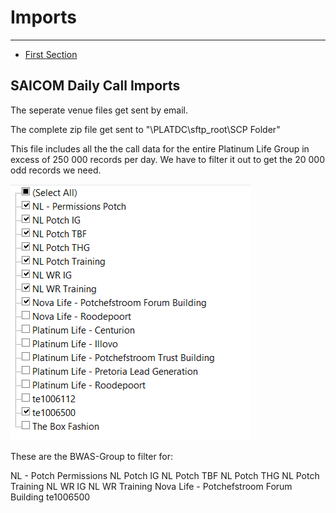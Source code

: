 # Imports

---

- [First Section](#section-1)

<a name="section-1"></a>
## SAICOM Daily Call Imports


The seperate venue files get sent by email.

The complete zip file get sent to "\\PLATDC\sftp_root\SCP Folder"

This file includes all the the call data for the entire Platinum Life Group in excess of 250 000 records per day.
We have to filter it out to get the 20 000 odd records we need.

![image](/public/app/img/ImportFilters.png)

These are the BWAS-Group to filter for:

NL - Potch Permissions
NL Potch IG
NL Potch TBF
NL Potch THG
NL Potch Training
NL WR IG
NL WR Training
Nova Life - Potchefstroom Forum Building
te1006500



